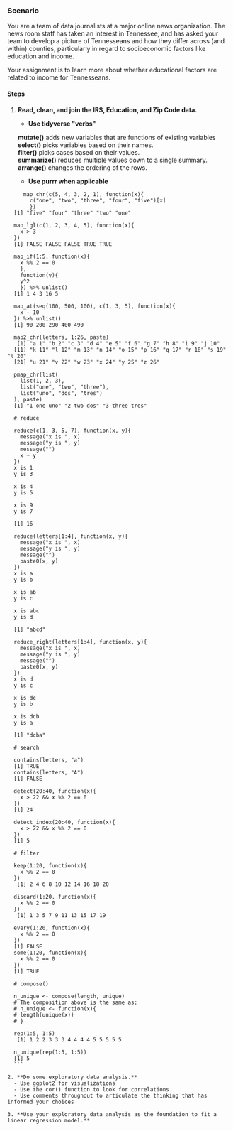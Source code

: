 ### Scenario
<p>You are a team of data journalists at a major online news organization. The news room staff has taken an interest in Tennessee, and has asked your team to develop a picture of Tennesseans and how they differ across (and within) counties, particularly in regard to socioeconomic factors like education and income.</p>
<p>Your assignment is to learn more about whether educational factors are related to income for Tennesseans.</p>

#### Steps
  1. **Read, clean, and join the IRS, Education, and Zip Code data.**
     - **Use tidyverse "verbs"** </br>

     **mutate()** adds new variables that are functions of existing variables </br>
     **select()** picks variables based on their names. </br>
     **filter()** picks cases based on their values. </br>
     **summarize()** reduces multiple values down to a single summary. </br>
     **arrange()** changes the ordering of the rows. </br>

     - **Use purrr when applicable** </br>



  ``` #map
       map_chr(c(5, 4, 3, 2, 1), function(x){
         c("one", "two", "three", "four", "five")[x]
         })
    [1] "five" "four" "three" "two" "one"

    map_lgl(c(1, 2, 3, 4, 5), function(x){
      x > 3
    })
    [1] FALSE FALSE FALSE TRUE TRUE

    map_if(1:5, function(x){
      x %% 2 == 0
      },
      function(y){
      y^2
      }) %>% unlist()
    [1] 1 4 3 16 5

    map_at(seq(100, 500, 100), c(1, 3, 5), function(x){
      x - 10
    }) %>% unlist()
    [1] 90 200 290 400 490

    map2_chr(letters, 1:26, paste)
     [1] "a 1" "b 2" "c 3" "d 4" "e 5" "f 6" "g 7" "h 8" "i 9" "j 10"
    [11] "k 11" "l 12" "m 13" "n 14" "o 15" "p 16" "q 17" "r 18" "s 19" "t 20"
    [21] "u 21" "v 22" "w 23" "x 24" "y 25" "z 26"

    pmap_chr(list(
      list(1, 2, 3),
      list("one", "two", "three"),
      list("uno", "dos", "tres")
    ), paste)
    [1] "1 one uno" "2 two dos" "3 three tres"

    # reduce

    reduce(c(1, 3, 5, 7), function(x, y){
      message("x is ", x)
      message("y is ", y)
      message("")
      x + y
    })
    x is 1
    y is 3

    x is 4
    y is 5

    x is 9
    y is 7

    [1] 16

    reduce(letters[1:4], function(x, y){
      message("x is ", x)
      message("y is ", y)
      message("")
      paste0(x, y)
    })
    x is a
    y is b

    x is ab
    y is c

    x is abc
    y is d

    [1] "abcd"

    reduce_right(letters[1:4], function(x, y){
      message("x is ", x)
      message("y is ", y)
      message("")
      paste0(x, y)
    })
    x is d
    y is c

    x is dc
    y is b

    x is dcb
    y is a

    [1] "dcba"

    # search

    contains(letters, "a")
    [1] TRUE
    contains(letters, "A")
    [1] FALSE

    detect(20:40, function(x){
      x > 22 && x %% 2 == 0
    })
    [1] 24

    detect_index(20:40, function(x){
      x > 22 && x %% 2 == 0
    })
    [1] 5

    # filter

    keep(1:20, function(x){
      x %% 2 == 0
    })
     [1] 2 4 6 8 10 12 14 16 18 20

    discard(1:20, function(x){
      x %% 2 == 0
    })
     [1] 1 3 5 7 9 11 13 15 17 19

    every(1:20, function(x){
      x %% 2 == 0
    })
    [1] FALSE
    some(1:20, function(x){
      x %% 2 == 0
    })
    [1] TRUE

    # compose()

    n_unique <- compose(length, unique)
    # The composition above is the same as:
    # n_unique <- function(x){
    # length(unique(x))
    # }

    rep(1:5, 1:5)
     [1] 1 2 2 3 3 3 4 4 4 4 5 5 5 5 5

    n_unique(rep(1:5, 1:5))
    [1] 5
    ```

  2. **Do some exploratory data analysis.**
    - Use ggplot2 for visualizations
    - Use the cor() function to look for correlations
    - Use comments throughout to articulate the thinking that has informed your choices

  3. **Use your exploratory data analysis as the foundation to fit a linear regression model.**
